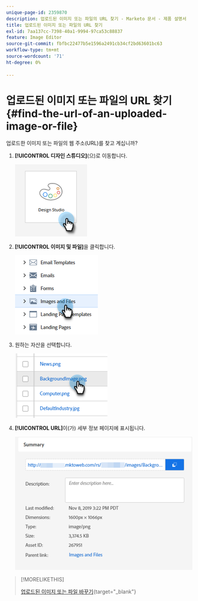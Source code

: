 ```yaml
---
unique-page-id: 2359870
description: 업로드된 이미지 또는 파일의 URL 찾기 - Marketo 문서 - 제품 설명서
title: 업로드된 이미지 또는 파일의 URL 찾기
exl-id: 7aa137cc-7398-40a1-9994-97ca53c88837
feature: Image Editor
source-git-commit: fbfbc22477b5e1596a2491cb34cf2bd63601bc63
workflow-type: tm+mt
source-wordcount: '71'
ht-degree: 0%

---
```


# 업로드된 이미지 또는 파일의 URL 찾기 {#find-the-url-of-an-uploaded-image-or-file}

업로드한 이미지 또는 파일의 웹 주소(URL)를 찾고 계십니까?

1. **[!UICONTROL 디자인 스튜디오]**(으)로 이동합니다.

   ![](assets/find-the-url-of-an-uploaded-image-or-file-1.png)

1. **[!UICONTROL 이미지 및 파일]**&#x200B;을 클릭합니다.

   ![](assets/find-the-url-of-an-uploaded-image-or-file-2.png)

1. 원하는 자산을 선택합니다.

   ![](assets/find-the-url-of-an-uploaded-image-or-file-3.png)

1. **[!UICONTROL URL]**&#x200B;이(가) 세부 정보 페이지에 표시됩니다.

   ![](assets/find-the-url-of-an-uploaded-image-or-file-4.png)

>[!MORELIKETHIS]
>
>[업로드된 이미지 또는 파일 바꾸기](/help/marketo/product-docs/demand-generation/images-and-files/replace-an-uploaded-image-or-file.md){target="_blank"}
